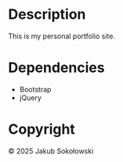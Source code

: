 # Description

This is my personal portfolio site.

# Dependencies

* Bootstrap
* jQuery

# Copyright

© 2025 Jakub Sokołowski
